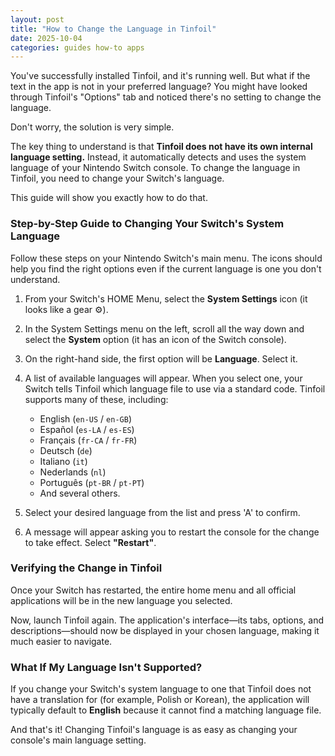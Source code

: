 ```yaml
---
layout: post
title: "How to Change the Language in Tinfoil"
date: 2025-10-04
categories: guides how-to apps
---
```


You've successfully installed Tinfoil, and it's running well. But what if the text in the app is not in your preferred language? You might have looked through Tinfoil's "Options" tab and noticed there's no setting to change the language.

Don't worry, the solution is very simple.

The key thing to understand is that **Tinfoil does not have its own internal language setting.** Instead, it automatically detects and uses the system language of your Nintendo Switch console. To change the language in Tinfoil, you need to change your Switch's language.

This guide will show you exactly how to do that.

### Step-by-Step Guide to Changing Your Switch's System Language

Follow these steps on your Nintendo Switch's main menu. The icons should help you find the right options even if the current language is one you don't understand.

1.  From your Switch's HOME Menu, select the **System Settings** icon (it looks like a gear ⚙️).

2.  In the System Settings menu on the left, scroll all the way down and select the **System** option (it has an icon of the Switch console).

3.  On the right-hand side, the first option will be **Language**. Select it.

4.  A list of available languages will appear. When you select one, your Switch tells Tinfoil which language file to use via a standard code. Tinfoil supports many of these, including:
    * English (`en-US` / `en-GB`)
    * Español (`es-LA` / `es-ES`)
    * Français (`fr-CA` / `fr-FR`)
    * Deutsch (`de`)
    * Italiano (`it`)
    * Nederlands (`nl`)
    * Português (`pt-BR` / `pt-PT`)
    * And several others.

5.  Select your desired language from the list and press 'A' to confirm.

6.  A message will appear asking you to restart the console for the change to take effect. Select **"Restart"**.

### Verifying the Change in Tinfoil

Once your Switch has restarted, the entire home menu and all official applications will be in the new language you selected.

Now, launch Tinfoil again. The application's interface—its tabs, options, and descriptions—should now be displayed in your chosen language, making it much easier to navigate.

### What If My Language Isn't Supported?

If you change your Switch's system language to one that Tinfoil does not have a translation for (for example, Polish or Korean), the application will typically default to **English** because it cannot find a matching language file.

And that's it! Changing Tinfoil's language is as easy as changing your console's main language setting.
